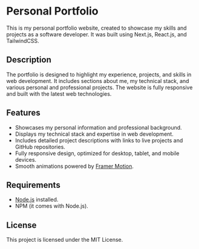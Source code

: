 # Personal Portfolio

This is my personal portfolio website, created to showcase my skills and projects as a software developer. It was built using Next.js, React.js, and TailwindCSS.

## Description

The portfolio is designed to highlight my experience, projects, and skills in web development. It includes sections about me, my technical stack, and various personal and professional projects. The website is fully responsive and built with the latest web technologies.

## Features

- Showcases my personal information and professional background.
- Displays my technical stack and expertise in web development.
- Includes detailed project descriptions with links to live projects and GitHub repositories.
- Fully responsive design, optimized for desktop, tablet, and mobile devices.
- Smooth animations powered by [Framer Motion](https://www.framer.com/motion/).

## Requirements

- [Node.js](https://nodejs.org/) installed.
- NPM (it comes with Node.js).

## License
This project is licensed under the MIT License.
